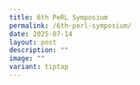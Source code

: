 ```yaml
---
title: 6th PeRL Symposium
permalink: /6th-perl-symposium/
date: 2025-07-14
layout: post
description: ""
image: ""
variant: tiptap
---
```

